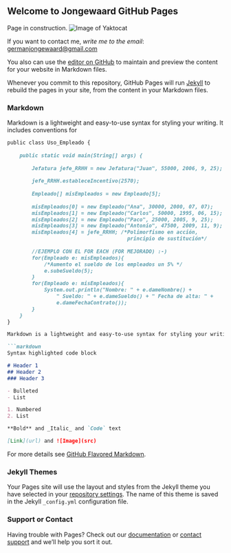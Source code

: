 ## Welcome to Jongewaard GitHub Pages

Page in construction.
![Image of Yaktocat](https://german-jongewaard.github.com/constru.gif) 

If you want to contact me, _write me to the email_: germanjongewaard@gmail.com

You also can use the [editor on GitHub](https://github.com/german-jongewaard/german-jongewaard.github.io/edit/master/index.md) to maintain and preview the content for your website in Markdown files.

Whenever you commit to this repository, GitHub Pages will run [Jekyll](https://jekyllrb.com/) to rebuild the pages in your site, from the content in your Markdown files.

### Markdown

Markdown is a lightweight and easy-to-use syntax for styling your writing. It includes conventions for

```markdown
public class Uso_Empleado {
 
    public static void main(String[] args) {
       
        Jefatura jefe_RRHH = new Jefatura("Juan", 55000, 2006, 9, 25);
        
        jefe_RRHH.estableceIncentivo(2570);
        
        Empleado[] misEmpleados = new Empleado[5];
        
        misEmpleados[0] = new Empleado("Ana", 30000, 2000, 07, 07);
        misEmpleados[1] = new Empleado("Carlos", 50000, 1995, 06, 15);
        misEmpleados[2] = new Empleado("Paco", 25000, 2005, 9, 25);
        misEmpleados[3] = new Empleado("Antonio", 47500, 2009, 11, 9);
        misEmpleados[4] = jefe_RRHH; /*Polimorfismo en acción, 
                                       principio de sustitución*/
         
        //EJEMPLO CON EL FOR EACH (FOR MEJORADO) :-)
        for(Empleado e: misEmpleados){
            /*Aumento el sueldo de los empleados un 5% */
            e.subeSueldo(5);
        }
        for(Empleado e: misEmpleados){
            System.out.println("Nombre: " + e.dameNombre() + 
                " Sueldo: " + e.dameSueldo() + " Fecha de alta: " +
                e.dameFechaContrato()); 
        }        
    }    
}

Markdown is a lightweight and easy-to-use syntax for styling your writing. It includes conventions for

```markdown
Syntax highlighted code block

# Header 1
## Header 2
### Header 3

- Bulleted
- List

1. Numbered
2. List

**Bold** and _Italic_ and `Code` text

[Link](url) and ![Image](src)
```

For more details see [GitHub Flavored Markdown](https://guides.github.com/features/mastering-markdown/).

### Jekyll Themes

Your Pages site will use the layout and styles from the Jekyll theme you have selected in your [repository settings](https://github.com/german-jongewaard/german-jongewaard.github.io/settings). The name of this theme is saved in the Jekyll `_config.yml` configuration file.

### Support or Contact

Having trouble with Pages? Check out our [documentation](https://help.github.com/categories/github-pages-basics/) or [contact support](https://github.com/contact) and we’ll help you sort it out.

